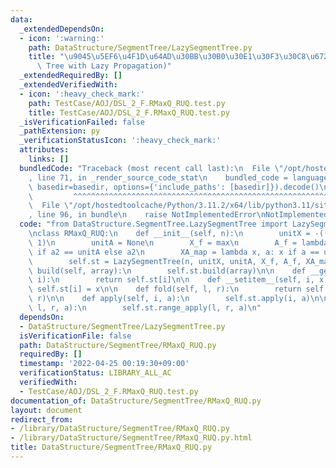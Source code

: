 ```yaml
---
data:
  _extendedDependsOn:
  - icon: ':warning:'
    path: DataStructure/SegmentTree/LazySegmentTree.py
    title: "\u9045\u5EF6\u4F1D\u64AD\u30BB\u30B0\u30E1\u30F3\u30C8\u6728 (Segment\
      \ Tree with Lazy Propagation)"
  _extendedRequiredBy: []
  _extendedVerifiedWith:
  - icon: ':heavy_check_mark:'
    path: TestCase/AOJ/DSL_2_F.RMaxQ_RUQ.test.py
    title: TestCase/AOJ/DSL_2_F.RMaxQ_RUQ.test.py
  _isVerificationFailed: false
  _pathExtension: py
  _verificationStatusIcon: ':heavy_check_mark:'
  attributes:
    links: []
  bundledCode: "Traceback (most recent call last):\n  File \"/opt/hostedtoolcache/Python/3.11.2/x64/lib/python3.11/site-packages/onlinejudge_verify/documentation/build.py\"\
    , line 71, in _render_source_code_stat\n    bundled_code = language.bundle(stat.path,\
    \ basedir=basedir, options={'include_paths': [basedir]}).decode()\n          \
    \         ^^^^^^^^^^^^^^^^^^^^^^^^^^^^^^^^^^^^^^^^^^^^^^^^^^^^^^^^^^^^^^^^^^^^^^^^^^^^^^^^^\n\
    \  File \"/opt/hostedtoolcache/Python/3.11.2/x64/lib/python3.11/site-packages/onlinejudge_verify/languages/python.py\"\
    , line 96, in bundle\n    raise NotImplementedError\nNotImplementedError\n"
  code: "from DataStructure.SegmentTree.LazySegmentTree import LazySegmentTree\n\n\
    \nclass RMaxQ_RUQ:\n    def __init__(self, n):\n        unitX = -((1 << 31) -\
    \ 1)\n        unitA = None\n        X_f = max\n        A_f = lambda a1, a2: a1\
    \ if a2 == unitA else a2\n        XA_map = lambda x, a: x if a == unitA else a\n\
    \        self.st = LazySegmentTree(n, unitX, unitA, X_f, A_f, XA_map)\n\n    def\
    \ build(self, array):\n        self.st.build(array)\n\n    def __getitem__(self,\
    \ i):\n        return self.st[i]\n\n    def __setitem__(self, i, x):\n       \
    \ self.st[i] = x\n\n    def fold(self, l, r):\n        return self.st.fold(l,\
    \ r)\n\n    def apply(self, i, a):\n        self.st.apply(i, a)\n\n    def range_apply(self,\
    \ l, r, a):\n        self.st.range_apply(l, r, a)\n"
  dependsOn:
  - DataStructure/SegmentTree/LazySegmentTree.py
  isVerificationFile: false
  path: DataStructure/SegmentTree/RMaxQ_RUQ.py
  requiredBy: []
  timestamp: '2022-04-25 00:19:30+09:00'
  verificationStatus: LIBRARY_ALL_AC
  verifiedWith:
  - TestCase/AOJ/DSL_2_F.RMaxQ_RUQ.test.py
documentation_of: DataStructure/SegmentTree/RMaxQ_RUQ.py
layout: document
redirect_from:
- /library/DataStructure/SegmentTree/RMaxQ_RUQ.py
- /library/DataStructure/SegmentTree/RMaxQ_RUQ.py.html
title: DataStructure/SegmentTree/RMaxQ_RUQ.py
---
```

